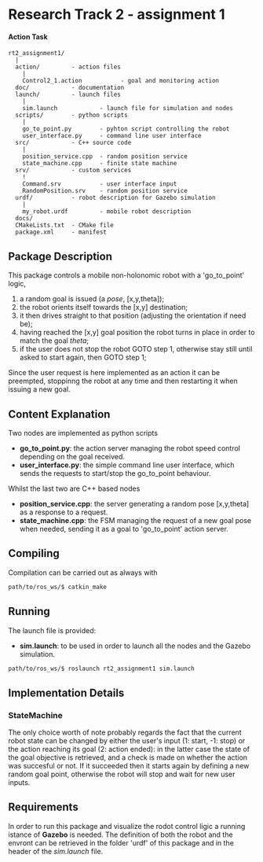 # Research Track 2 - assignment 1

#### Action Task

```
rt2_assignment1/
  |
  action/         - action files
    |
    Control2_1.action           - goal and monitoring action
  doc/            - documentation
  launch/         - launch files
    |
    sim.launch            - launch file for simulation and nodes
  scripts/        - python scripts
    |
    go_to_point.py        - pyhton script controlling the robot
    user_interface.py     - command line user interface
  src/            - C++ source code
    |
    position_service.cpp  - random position service
    state_machine.cpp     - finite state machine  
  srv/            - custom services
    !
    Command.srv           - user interface input
    RandomPosition.srv    - random position service
  urdf/           - robot description for Gazebo simulation
    |  
    my_robot.urdf         - mobile robot description
  docs/
  CMakeLists.txt  - CMake file
  package.xml     - manifest
```
## Package Description

This package controls a mobile non-holonomic robot with a 'go_to_point' logic, 
1. a random goal is issued (a _pose_, [x,y,theta]);
2. the robot orients itself towards the [x,y] destination;
3. it then drives straight to that position (adjusting the orientation if need be);
4. having reached the [x,y] goal position the robot turns in place in order to match the goal _theta_;
5. if the user does not stop the robot GOTO step 1, otherwise stay still until asked to start again, then GOTO step 1;

Since the user request is here implemented as an action it can be preempted, stoppinng the robot at any time and then restarting it when issuing a new goal.

## Content Explanation

Two nodes are implemented as python scripts
- **go_to_point.py**: the action server managing the robot speed control depending on the goal received.
- **user_interface.py**:  the simple command line user interface, which sends the requests to start/stop the go_to_point behaviour.

Whilst the last two are C++ based nodes
- **position_service.cpp**: the server generating a random pose [x,y,theta] as a response to a request.
- **state_machine.cpp**:  the FSM managing the request of a new goal pose when needed, sending it as a goal to 'go_to_point' action server.

## Compiling

Compilation can be carried out as always with
```bash
path/to/ros_ws/$ catkin_make
```

## Running

The launch file is provided:
- **sim.launch**: to be used in order to launch all the nodes and the Gazebo simulation.
```bash
path/to/ros_ws/$ roslaunch rt2_assignment1 sim.launch
```

## Implementation Details

### StateMachine

The only choice worth of note probably regards the fact that the current robot state can be changed by either the user's input (1: start, -1: stop) or the action reaching its goal (2: action ended): in the latter case the state of the goal objective is retrieved, and a check is made on whether the action was succesful or not. If it succeeded then it starts again by defining a new random goal point, otherwise the robot will stop and wait for new user inputs.

## Requirements

In order to run this package and visualize the rodot control ligic a running istance of **Gazebo** is needed.
The definition of both the robot and the envront can be retrieved in the folder 'urdf' of this package and in the header of the *sim.launch* file.
